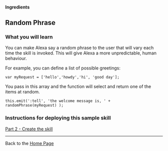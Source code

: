 #### Ingredients
## Random Phrase <a id="title"></a>

### What you will learn

You can make Alexa say a random phrase to the user that will vary each time the skill is invoked.  This will give Alexa a more unpredictable, human behaviour.

For example, you can define a list of possible greetings:

    var myRequest = ['hello','howdy','hi', 'good day'];

You pass in this array and the function will select and return one of the items at random.

    this.emit(':tell', 'the welcome message is, ' + randomPhrase(myRequest) );


### Instructions for deploying this sample skill
[Part 2 - Create the skill](./PAGE2.md#title)

<hr />

Back to the [Home Page](../../README.md#title)
